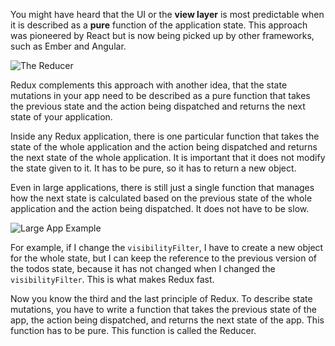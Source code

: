 You might have heard that the UI or the **view layer** is most predictable when it is described as a **pure** function of the application state. This approach was pioneered by React but is now being picked up by other frameworks, such as Ember and Angular.

![The Reducer](https://d2eip9sf3oo6c2.cloudfront.net/asciicasts/getting-started-with-redux/TheReducer.png)

Redux complements this approach with another idea, that the state mutations in your app need to be described as a pure function that takes the previous state and the action being dispatched and returns the next state of your application.

Inside any Redux application, there is one particular function that takes the state of the whole application and the action being dispatched and returns the next state of the whole application. It is important that it does not modify the state given to it. It has to be pure, so it has to return a new object.

Even in large applications, there is still just a single function that manages how the next state is calculated based on the previous state of the whole application and the action being dispatched. It does not have to be slow.

![Large App Example](https://d2eip9sf3oo6c2.cloudfront.net/asciicasts/getting-started-with-redux/LargeAppExample.png)

For example, if I change the `visibilityFilter`, I have to create a new object for the whole state, but I can keep the reference to the previous version of the todos state, because it has not changed when I changed the `visibilityFilter`. This is what makes Redux fast.

Now you know the third and the last principle of Redux. To describe state mutations, you have to write a function that takes the previous state of the app, the action being dispatched, and returns the next state of the app. This function has to be pure. This function is called the Reducer.
